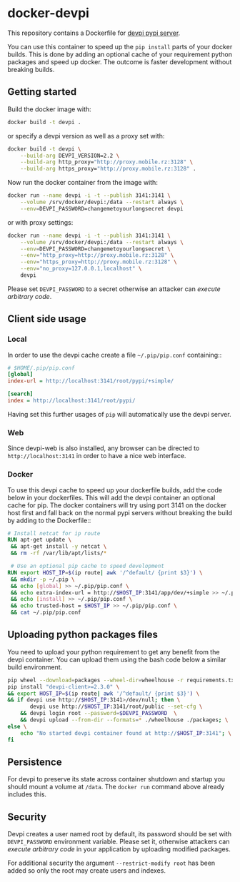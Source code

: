 docker-devpi
============

This repository contains a Dockerfile for [devpi pypi server](http://doc.devpi.net/latest/).

You can use this container to speed up the `pip install` parts of your docker
builds. This is done by adding an optional cache of your requirement python
packages and speed up docker. The outcome is faster development without
breaking builds.

Getting started
---------------

Build the docker image with:

```bash
docker build -t devpi .
```
    

or specify a devpi version as well as a proxy set with:

```bash
docker build -t devpi \
    --build-arg DEVPI_VERSION=2.2 \
    --build-arg http_proxy="http://proxy.mobile.rz:3128" \
    --build-arg https_proxy="http://proxy.mobile.rz:3128" .
```


Now run the docker container from the image with:

```bash
docker run --name devpi -i -t --publish 3141:3141 \
    --volume /srv/docker/devpi:/data --restart always \
    --env=DEVPI_PASSWORD=changemetoyourlongsecret devpi
```

or with proxy settings:

```bash
docker run --name devpi -i -t --publish 3141:3141 \
    --volume /srv/docker/devpi:/data --restart always \
    --env=DEVPI_PASSWORD=changemetoyourlongsecret \
    --env="http_proxy=http://proxy.mobile.rz:3128" \
    --env="https_proxy=http://proxy.mobile.rz:3128" \
    --env="no_proxy=127.0.0.1,localhost" \
    devpi
```

Please set `DEVPI_PASSWORD` to a secret otherwise an attacker can *execute arbitrary code*.

Client side usage
-----------------

### Local

In order to use the devpi cache create a file `~/.pip/pip.conf` containing::

```ini
# $HOME/.pip/pip.conf
[global]
index-url = http://localhost:3141/root/pypi/+simple/

[search]
index = http://localhost:3141/root/pypi/
```
Having set this further usages of `pip` will automatically use the devpi server.

### Web

Since devpi-web is also installed, any browser can be directed to `http://localhost:3141`
in order to have a nice web interface.

### Docker

To use this devpi cache to speed up your dockerfile builds, add the code below
in your dockerfiles. This will add the devpi container an optional cache for
pip. The docker containers will try using port 3141 on the docker host first
and fall back on the normal pypi servers without breaking the build by adding
to the Dockerfile::

```dockerfile
# Install netcat for ip route
RUN apt-get update \
 && apt-get install -y netcat \
 && rm -rf /var/lib/apt/lists/*

 # Use an optional pip cache to speed development
RUN export HOST_IP=$(ip route| awk '/^default/ {print $3}') \
 && mkdir -p ~/.pip \
 && echo [global] >> ~/.pip/pip.conf \
 && echo extra-index-url = http://$HOST_IP:3141/app/dev/+simple >> ~/.pip/pip.conf \
 && echo [install] >> ~/.pip/pip.conf \
 && echo trusted-host = $HOST_IP >> ~/.pip/pip.conf \
 && cat ~/.pip/pip.conf
```

Uploading python packages files
-------------------------------

You need to upload your python requirement to get any benefit from the devpi
container. You can upload them using the bash code below a similar build
environment.

```bash
pip wheel --download=packages --wheel-dir=wheelhouse -r requirements.txt
pip install "devpi-client>=2.3.0" \
&& export HOST_IP=$(ip route| awk '/^default/ {print $3}') \
&& if devpi use http://$HOST_IP:3141>/dev/null; then \
       devpi use http://$HOST_IP:3141/root/public --set-cfg \
    && devpi login root --password=$DEVPI_PASSWORD  \
    && devpi upload --from-dir --formats=* ./wheelhouse ./packages; \
else \
    echo "No started devpi container found at http://$HOST_IP:3141"; \
fi
```

Persistence
-----------

For devpi to preserve its state across container shutdown and startup you
should mount a volume at `/data`. The `docker run` command above already includes this.

Security
--------

Devpi creates a user named root by default, its password should be set with
`DEVPI_PASSWORD` environment variable. Please set it, otherwise attackers can
*execute arbitrary code* in your application by uploading modified packages.

For additional security the argument `--restrict-modify root` has been added so
only the root may create users and indexes.
